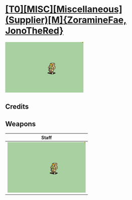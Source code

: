 # [\[T0\]\[MISC\]\[Miscellaneous\]\(Supplier\)\[M\]{ZoramineFae, JonoTheRed}](./)

<img src="./7.%20Staff/Staff_000.png" alt="[T0][MISC][Miscellaneous](Supplier)[M]{ZoramineFae, JonoTheRed} standing" />

## Credits



## Weapons


|Staff |
|  :---: |
| <img alt="Staff animation" src="./7.%20Staff/Staff.gif" /> |
